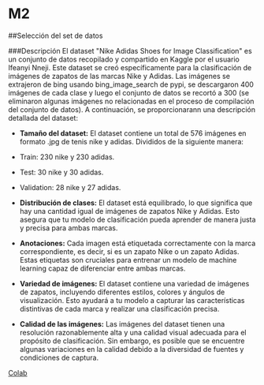 # M2

##Selección del set de datos

###Descripción
El dataset "Nike Adidas Shoes for Image Classification" es un conjunto de datos recopilado y compartido en Kaggle por el usuario Ifeanyi Nneji. Este dataset se creó específicamente para la clasificación de imágenes de zapatos de las marcas Nike y Adidas. Las imágenes se extrajeron de bing usando bing_image_search de pypi, se descargaron 400 imágenes de cada clase y luego el conjunto de datos se recortó a 300 (se eliminaron algunas imágenes no relacionadas en el proceso de compilación del conjunto de datos). A continuación, se proporcionarann una descripción detallada del dataset:

* **Tamaño del dataset:** El dataset contiene un total de 576 imágenes en formato .jpg de tenis nike y adidas. Divididos de la siguiente manera:
 * Train: 230 nike y 230 adidas.
 * Test: 30 nike y 30 adidas.
 * Validation: 28 nike y 27 adidas.

* **Distribución de clases:** El dataset está equilibrado, lo que significa que hay una cantidad igual de imágenes de zapatos Nike y Adidas. Esto asegura que tu modelo de clasificación pueda aprender de manera justa y precisa para ambas marcas.

* **Anotaciones:** Cada imagen está etiquetada correctamente con la marca correspondiente, es decir, si es un zapato Nike o un zapato Adidas. Estas etiquetas son cruciales para entrenar un modelo de machine learning capaz de diferenciar entre ambas marcas.

* **Variedad de imágenes:** El dataset contiene una variedad de imágenes de zapatos, incluyendo diferentes estilos, colores y ángulos de visualización. Esto ayudará a tu modelo a capturar las características distintivas de cada marca y realizar una clasificación precisa.

* **Calidad de las imágenes:** Las imágenes del dataset tienen una resolución razonablemente alta y una calidad visual adecuada para el propósito de clasificación. Sin embargo, es posible que se encuentre algunas variaciones en la calidad debido a la diversidad de fuentes y condiciones de captura.


[Colab]([https://drive.google.com/file/d/1vMarXPs9VmlpQWLlgmmVLSz-NbJtRSML/view?usp=sharing](https://colab.research.google.com/drive/1WIvE6yS1JT9x9_oohmyw9cYngslMfh11?usp=sharing))
